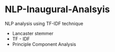 # NLP-Inaugural-Analsyis
NLP analysis using TF-IDF technique
* Lancaster stemmer
* TF - IDF
* Principle Component Analysis
